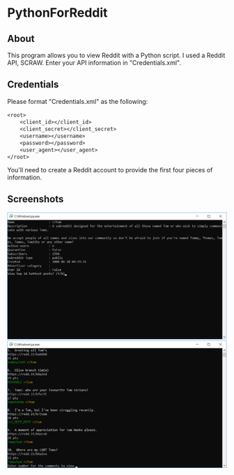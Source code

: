 # PythonForReddit

## About
This program allows you to view Reddit with a Python script. I used a Reddit API, SCRAW. Enter your API information in "Credentials.xml".

## Credentials
Please format "Credentials.xml" as the following:

```
<root>
	<client_id></client_id>
	<client_secret></client_secret>
	<username></username>
	<password></password>
	<user_agent></user_agent>
</root>
```

You'll need to create a Reddit account to provide the first four pieces of information.

## Screenshots
![Screenshot](Screenshot1.png)
![Screenshot](Screenshot2.png)
